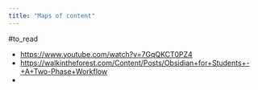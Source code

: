 ```yaml
---
title: "Maps of content"
---
```


#to_read
- https://www.youtube.com/watch?v=7GqQKCT0PZ4
- https://walkintheforest.com/Content/Posts/Obsidian+for+Students+-+A+Two-Phase+Workflow
- 
